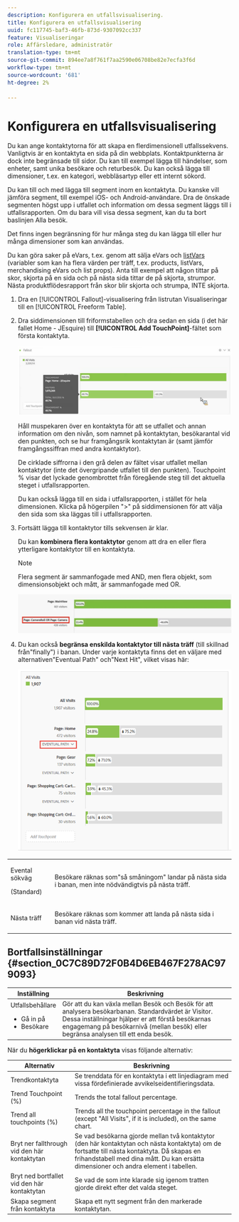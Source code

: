 ```yaml
---
description: Konfigurera en utfallsvisualisering.
title: Konfigurera en utfallsvisualisering
uuid: fc117745-baf3-46fb-873d-9307092cc337
feature: Visualiseringar
role: Affärsledare, administratör
translation-type: tm+mt
source-git-commit: 894ee7a8f761f7aa2590e06708be82e7ecfa3f6d
workflow-type: tm+mt
source-wordcount: '681'
ht-degree: 2%

---
```



# Konfigurera en utfallsvisualisering

Du kan ange kontaktytorna för att skapa en flerdimensionell utfallssekvens. Vanligtvis är en kontaktyta en sida på din webbplats. Kontaktpunkterna är dock inte begränsade till sidor. Du kan till exempel lägga till händelser, som enheter, samt unika besökare och returbesök. Du kan också lägga till dimensioner, t.ex. en kategori, webbläsartyp eller ett internt sökord.

Du kan till och med lägga till segment inom en kontaktyta. Du kanske vill jämföra segment, till exempel iOS- och Android-användare. Dra de önskade segmenten högst upp i utfallet och information om dessa segment läggs till i utfallsrapporten. Om du bara vill visa dessa segment, kan du ta bort baslinjen Alla besök.

Det finns ingen begränsning för hur många steg du kan lägga till eller hur många dimensioner som kan användas.

Du kan göra saker på eVars, t.ex. genom att sälja eVars och [listVars](https://docs.adobe.com/content/help/en/analytics/implementation/vars/page-vars/page-variables.html) (variabler som kan ha flera värden per träff, t.ex. products, listVars, merchandising eVars och list props). Anta till exempel att någon tittar på skor, skjorta på en sida och på nästa sida tittar de på skjorta, strumpor. Nästa produktflödesrapport från skor blir skjorta och strumpa, INTE skjorta.

1. Dra en [!UICONTROL Fallout]-visualisering från listrutan Visualiseringar till en [!UICONTROL Freeform Table].

1. Dra siddimensionen till friformstabellen och dra sedan en sida (i det här fallet Home - JEsquire) till **[!UICONTROL Add TouchPoint]**-fältet som första kontaktyta.

   ![](assets/fallout1.png)

   Håll muspekaren över en kontaktyta för att se utfallet och annan information om den nivån, som namnet på kontaktytan, besökarantal vid den punkten, och se hur framgångsrik kontaktytan är (samt jämför framgångssiffran med andra kontaktytor).

   De cirklade siffrorna i den grå delen av fältet visar utfallet mellan kontaktytor (inte det övergripande utfallet till den punkten). Touchpoint % visar det lyckade genombrottet från föregående steg till det aktuella steget i utfallsrapporten.

   Du kan också lägga till en sida i utfallsrapporten, i stället för hela dimensionen. Klicka på högerpilen &quot;>&quot; på siddimensionen för att välja den sida som ska läggas till i utfallsrapporten.

1. Fortsätt lägga till kontaktytor tills sekvensen är klar.

   Du kan **kombinera flera kontaktytor** genom att dra en eller flera ytterligare kontaktytor till en kontaktyta.

   >[!NOTE]
   >
   >Flera segment är sammanfogade med AND, men flera objekt, som dimensionsobjekt och mått, är sammanfogade med OR.

   ![](assets/multiple_obj_touchpoint.png)

1. Du kan också **begränsa enskilda kontaktytor till nästa träff** (till skillnad från&quot;finally&quot;) i banan. Under varje kontaktyta finns det en väljare med alternativen&quot;Eventual Path&quot; och&quot;Next Hit&quot;, vilket visas här:

   ![](assets/next-hit-eventually.png)

<table id="table_A91D99D9364B41929CC5A5BC907E8985"> 
 <tbody> 
  <tr> 
   <td colname="col1"> <p>Evental sökväg </p> <p>(Standard) </p> </td> 
   <td colname="col2"> <p>Besökare räknas som"så småningom" landar på nästa sida i banan, men inte nödvändigtvis på nästa träff. </p> </td> 
  </tr> 
  <tr> 
   <td colname="col1"> <p>Nästa träff </p> </td> 
   <td colname="col2"> <p>Besökare räknas som kommer att landa på nästa sida i banan vid nästa träff. </p> </td> 
  </tr> 
 </tbody> 
</table>

## Bortfallsinställningar {#section_0C7C89D72F0B4D6EB467F278AC979093}

| Inställning | Beskrivning |
|--- |--- |
| Utfallsbehållare <ul><li>Gå in på</li><li>Besökare</li></ul> | Gör att du kan växla mellan Besök och Besök för att analysera besökarbanan. Standardvärdet är Visitor.  Dessa inställningar hjälper er att förstå besökarnas engagemang på besökarnivå (mellan besök) eller begränsa analysen till ett enda besök. |

När du **högerklickar på en kontaktyta** visas följande alternativ:

| Alternativ | Beskrivning |
|--- |--- |
| Trendkontaktyta | Se trenddata för en kontaktyta i ett linjediagram med vissa fördefinierade avvikelseidentifieringsdata. |
| Trend Touchpoint (%) | Trends the total fallout percentage. |
| Trend all touchpoints (%) | Trends all the touchpoint percentage in the fallout (except &quot;All Visits&quot;, if it is included), on the same chart. |
| Bryt ner fallthrough vid den här kontaktytan | Se vad besökarna gjorde mellan två kontaktytor (den här kontaktytan och nästa kontaktyta) om de fortsatte till nästa kontaktyta. Då skapas en frihandstabell med dina mått. Du kan ersätta dimensioner och andra element i tabellen. |
| Bryt ned bortfallet vid den här kontaktytan | Se vad de som inte klarade sig igenom tratten gjorde direkt efter det valda steget. |
| Skapa segment från kontaktyta | Skapa ett nytt segment från den markerade kontaktytan. |
